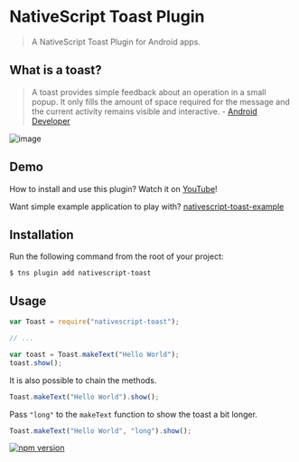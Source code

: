 # NativeScript Toast Plugin

> A NativeScript Toast Plugin for Android apps.

## What is a toast?

> A toast provides simple feedback about an operation in a small popup. It only fills the amount of space required for the message and the current activity remains visible and interactive. - [Android Developer](http://developer.android.com/guide/topics/ui/notifiers/toasts.html)

![image](showcase.png)

## Demo

How to install and use this plugin? Watch it on [YouTube](https://www.youtube.com/watch?v=2RWtX4crzyE)!

Want simple example application to play with? [nativescript-toast-example](https://github.com/TobiasHennig/nativescript-toast-example)

## Installation

Run the following command from the root of your project:

```
$ tns plugin add nativescript-toast
```

## Usage

```js
var Toast = require("nativescript-toast");

// ...

var toast = Toast.makeText("Hello World");
toast.show();
```

It is also possible to chain the methods.
```js
Toast.makeText("Hello World").show();
```

Pass `"long"` to the `makeText` function to show the toast a bit longer.
```js
Toast.makeText("Hello World", "long").show();
```

[![npm version](https://badge.fury.io/js/nativescript-toast.svg)](http://badge.fury.io/js/nativescript-toast)
